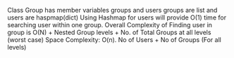 Class Group has member variables groups and users
groups are list and users are haspmap(dict)
Using Hashmap for users will provide O(1) time for searching user within one group.
Overall Complexity of Finding user in group is
O(N) +  Nested Group levels + No. of Total Groups at all levels (worst case)
Space Complexity: O(n). No of Users + No of Groups (For all levels)
